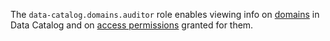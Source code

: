 The `data-catalog.domains.auditor` role enables viewing info on [domains](../../../metadata-hub/concepts/data-catalog.md#glossaries-and-terms) in Data Catalog and on [access permissions](../../../metadata-hub/concepts/data-catalog.md#glossaries-and-terms) granted for them.
